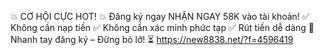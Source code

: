 💥 CƠ HỘI CỰC HOT! 💥
Đăng ký ngay NHẬN NGAY 58K vào tài khoản!
✅ Không cần nạp tiền
✅ Không cần xác minh phức tạp
✅ Rút tiền dễ dàng
📌 Nhanh tay đăng ký – Đừng bỏ lỡ! ⏳
https://new8838.net/?f=4596419

